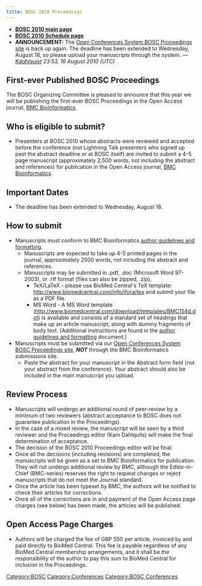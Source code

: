 ```yaml
---
title: BOSC 2010 Proceedings
---
```


-   **[ BOSC 2010 main page](BOSC_2010 "wikilink")**
-   **[ BOSC 2010 Schedule page](BOSC_2010_Schedule "wikilink")**
-   **ANNOUNCEMENT:** The [Open Conferences System BOSC Proceedings
    site](http://events.open-bio.org/BOSC2010-Proceedings/openconf.php)
    is back up again. The deadline has been extended to Wednesday,
    August 18, so please upload your manuscripts through the system. *—
    [Kdahlquist](User:Kdahlquist "wikilink") 23:53, 16 August
    2010 (UTC)*

First-ever Published BOSC Proceedings
-------------------------------------

The BOSC Organizing Committee is pleased to announce that this year we
will be publishing the first-ever BOSC Proceedings in the Open Access
journal, [BMC
Bioinformatics](http://www.biomedcentral.com/bmcbioinformatics/).

Who is eligible to submit?
--------------------------

-   Presenters at BOSC 2010 whose abstracts were reviewed and accepted
    before the conference (not Lightning Talk presenters who signed up
    past the abstract deadline or at BOSC itself) are invited to submit
    a 4-5 page manuscript (approximately 2,500 words, not including the
    abstract and references) for publication in the Open Access journal,
    [BMC
    Bioinformatics](http://www.biomedcentral.com/bmcbioinformatics/).

Important Dates
---------------

-   The deadline has been extended to Wednesday, August 18.

How to submit
-------------

-   Manuscripts must conform to BMC Bioinformatics [ author guidelines
    and
    formatting](Media:Instructions_for_authors_-_BMC_-_Appendix_A.pdf "wikilink").
    -   Manuscripts are expected to take up 4-5 printed pages in the
        journal, approximately 2500 words, not including the abstract
        and references.
    -   Manuscripts may be submitted in .pdf, .doc (Microsoft Word
        97-2003), or .rtf format (files can also be zipped, .zip).
        -   TeX/LaTeX - please use BioMed Central's TeX template:
            <http://www.biomedcentral.com/info/ifora/tex> and submit
            your file as a PDF file.
        -   MS Word - A MS Word
            template (http://www.biomedcentral.com/download/templates/BMC154d.dot)
            is available and consists of a standard set of headings that
            make up an article manuscript, along with dummy fragments of
            body text. (Additional instructions are found in the [
            author guidelines and
            formatting](Media:Instructions_for_authors_-_BMC_-_Appendix_A.pdf "wikilink") document.)
-   Manuscripts must be submitted via our [Open Conferences System BOSC
    Proceedings
    site](http://events.open-bio.org/BOSC2010-Proceedings/openconf.php),
    ***NOT*** through the BMC Bioinformatics submissions site.
    -   Paste the abstract for your manuscript in the Abstract form
        field (not your abstract from the conference). Your abstract
        should also be included in the main manuscript you upload.

Review Process
--------------

-   Manuscripts will undergo an additional round of peer-review by a
    minimum of two reviewers (abstract acceptance to BOSC does not
    guarantee publication in the Proceedings).
-   In the case of a mixed review, the manuscript will be seen by a
    third reviewer and the Proceedings editor (Kam Dahlquits) will make
    the final determination of acceptance.
-   The decision of the BOSC 2010 Proceedings editor will be final.
-   Once all the decisions (including revisions) are completed, the
    manuscripts will be given as a set to BMC Bioinformatics
    for publication. They will not undergo additional review by BMC,
    although the Editor-in-Chief (BMC-series) reserves the right to
    request changes or reject manuscripts that do not meet the
    Journal standard.
-   Once the article has been typeset by BMC, the authors will be
    notified to check their articles for corrections.
-   Once all of the corrections are in and payment of the Open Access
    page charges (see below) has been made, the articles will
    be published.

Open Access Page Charges
------------------------

-   Authors will be charged the fee of GBP 550 per article, invoiced by
    and paid directly to BioMed Central. This fee is payable regardless
    of any BioMed Central membership arrangements, and it shall be the
    responsibility of the author to pay this sum to BioMed Central for
    inclusion in the Proceedings.

<Category:BOSC> <Category:Conferences> [Category:BOSC
Conferences](Category:BOSC_Conferences "wikilink")
